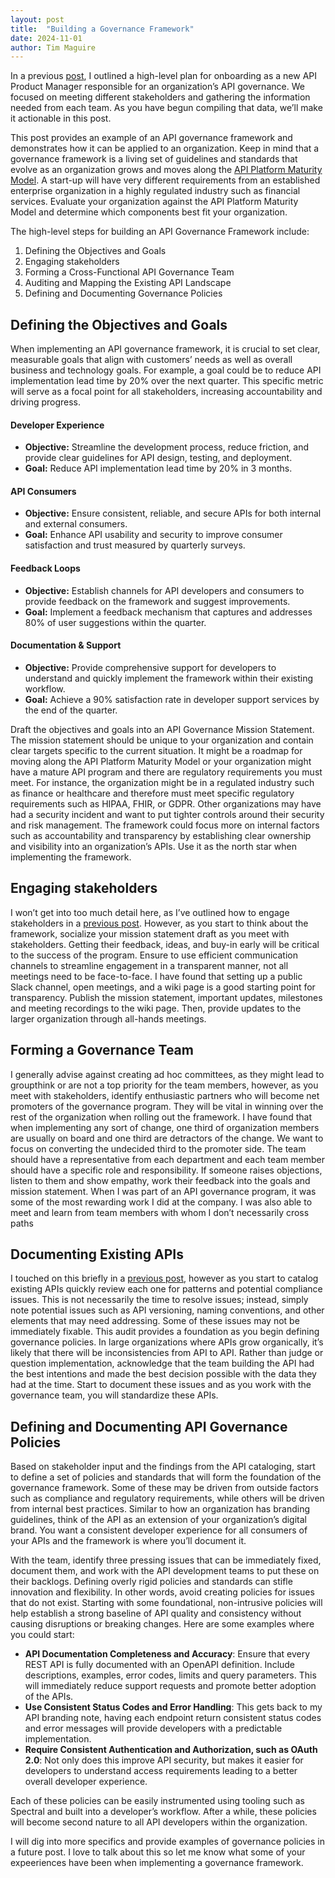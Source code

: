```yaml
---
layout: post
title:  "Building a Governance Framework"
date: 2024-11-01
author: Tim Maguire 
---
```


In a previous [post](/2024/09/10/api-product-manager-onboarding-guide.html), I outlined a high-level plan for onboarding as a new API Product Manager responsible for an organization’s API governance.  We focused on meeting different stakeholders and gathering the information needed from each team.  As you have begun compiling that data, we’ll make it actionable in this post.  

This post provides an example of an API governance framework and demonstrates how it can be applied to an organization.  Keep in mind that a governance framework is a living set of guidelines and standards that evolve as an organization grows and moves along the [API Platform Maturity Model](/2024/01/25/platform-engineering-maturity-model.html). A start-up will have very different requirements from an established enterprise organization in a highly regulated industry such as financial services.  Evaluate your organization against the API Platform Maturity Model and determine which components best fit your organization.

The high-level steps for building an API Governance Framework include:

1. Defining the Objectives and Goals
2. Engaging stakeholders
3. Forming a Cross-Functional API Governance Team
4. Auditing and Mapping the Existing API Landscape
5. Defining and Documenting Governance Policies


## Defining the Objectives and Goals

When implementing an API governance framework, it is crucial to set clear, measurable goals that align with customers’ needs as well as overall business and technology goals. For example, a goal could be to reduce API implementation lead time by 20% over the next quarter. This specific metric will serve as a focal point for all stakeholders, increasing accountability and driving progress.


#### Developer Experience



* **Objective:** Streamline the development process, reduce friction, and provide clear guidelines for API design, testing, and deployment.
* **Goal:** Reduce API implementation lead time by 20% in 3 months.


#### API Consumers



* **Objective:** Ensure consistent, reliable, and secure APIs for both internal and external consumers.
* **Goal:** Enhance API usability and security to improve consumer satisfaction and trust measured by quarterly surveys.


#### Feedback Loops



* **Objective:** Establish channels for API developers and consumers to provide feedback on the framework and suggest improvements.
* **Goal:** Implement a feedback mechanism that captures and addresses 80% of user suggestions within the quarter.


#### Documentation & Support



* **Objective:** Provide comprehensive support for developers to understand and quickly implement the framework within their existing workflow.
* **Goal:** Achieve a 90% satisfaction rate in developer support services by the end of the quarter.

Draft the objectives and goals into an API Governance Mission Statement.  The mission statement should be unique to your organization and contain clear targets specific to the current situation.  It might be a roadmap for moving along the API Platform Maturity Model or your organization might have a mature API program and there are regulatory requirements you must meet.  For instance, the organization might be in a regulated industry such as finance or healthcare and therefore must meet specific regulatory requirements such as HIPAA, FHIR, or GDPR.  Other organizations may have had a security incident and want to put tighter controls around their security and risk management.  The framework could focus more on internal factors such as accountability and transparency by establishing clear ownership and visibility into an organization’s APIs.  Use it as the north star when implementing the framework.  


## Engaging stakeholders

I won’t get into too much detail here, as I’ve outlined how to engage stakeholders in a [previous post](/2024/09/10/api-product-manager-onboarding-guide.html).  However, as you start to think about the framework, socialize your mission statement draft as you meet with stakeholders.  Getting their feedback, ideas, and buy-in early will be critical to the success of the program.  Ensure to use efficient communication channels to streamline engagement in a transparent manner, not all meetings need to be face-to-face.  I have found that setting up a public Slack channel, open meetings, and a wiki page is a good starting point for transparency.  Publish the mission statement, important updates, milestones and meeting recordings to the wiki page.  Then, provide updates to the larger organization through all-hands meetings.


## Forming a Governance Team

I generally advise against creating ad hoc committees, as they might lead to groupthink or are not a top priority for the team members, however, as you meet with stakeholders, identify enthusiastic partners who will become net promoters of the governance program.  They will be vital in winning over the rest of the organization when rolling out the framework.  I have found that when implementing any sort of change, one third of organization members are usually on board and one third are detractors of the change.  We want to focus on converting the undecided third to the promoter side.  The team should have a representative from each department and each team member should have a specific role and responsibility.  If someone raises objections, listen to them and show empathy, work their feedback into the goals and mission statement.  When I was part of an API governance program, it was some of the most rewarding work I did at the company.  I was also able to meet and learn from team members with whom I don’t necessarily cross paths 


## Documenting Existing APIs

I touched on this briefly in a [previous post](/2024/09/10/api-product-manager-onboarding-guide.html), however as you start to catalog existing APIs quickly review each one for patterns and potential compliance issues. This is not necessarily the time to resolve issues; instead, simply note potential issues such as API versioning, naming conventions, and other elements that may need addressing.  Some of these issues may not be immediately fixable.  This audit provides a foundation as you begin defining governance policies.  In large organizations where APIs grow organically, it’s likely that there will be inconsistencies from API to API.  Rather than judge or question implementation, acknowledge that the team building the API had the best intentions and made the best decision possible with the data they had at the time.  Start to document these issues and as you work with the governance team, you will standardize these APIs.


## Defining and Documenting API Governance Policies

Based on stakeholder input and the findings from the API cataloging, start to define a set of policies and standards that will form the foundation of the governance framework.  Some of these may be driven from outside factors such as compliance and regulatory requirements, while others will be driven from internal best practices.  Similar to how an organization has branding guidelines, think of the API as an extension of your organization’s digital brand.  You want a consistent developer experience for all consumers of your APIs and the framework is where you’ll document it.  

With the team, identify three pressing issues that can be immediately fixed, document them, and work with the API development teams to put these on their backlogs.  Defining overly rigid policies and standards can stifle innovation and flexibility.  In other words, avoid creating policies for issues that do not exist.  Starting with some foundational, non-intrusive policies will help establish a strong baseline of API quality and consistency without causing disruptions or breaking changes.  Here are some examples where you could start:



* **API Documentation Completeness and Accuracy**: Ensure that every REST API is fully documented with an OpenAPI definition.  Include descriptions, examples, error codes, limits and query parameters.  This will immediately reduce support requests and promote better adoption of the APIs.
* **Use Consistent Status Codes and Error Handling**: This gets back to my API branding note, having each endpoint return consistent status codes and error messages will provide developers with a predictable implementation.
* **Require Consistent Authentication and Authorization, such as OAuth 2.0**: Not only does this improve API security, but makes it easier for developers to understand access requirements leading to a better overall developer experience.

Each of these policies can be easily instrumented using tooling such as Spectral and built into a developer’s workflow.  After a while, these policies will become second nature to all API developers within the organization.

I will dig into more specifics and provide examples of governance policies in a future post.  I love to talk about this so let me know what some of your expeeriences have been when implementing a governance framework.
